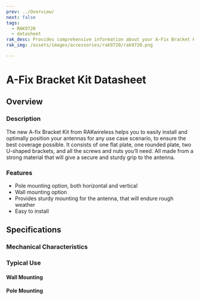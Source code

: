 ```yaml
---
prev: ../Overview/
next: false
tags:
  - RAK9720
  - datasheet
rak_desc: Provides comprehensive information about your A-Fix Bracket Kit to help you use it. This information includes technical specifications, characteristics, and typical use case scenarios.
rak_img: /assets/images/accessories/rak9720/rak9720.png

---
```


# A-Fix Bracket Kit Datasheet

## Overview


### Description

The new A-fix Bracket Kit from RAKwireless helps you to easily install and optimally position your antennas for any use case scenario, to ensure the best coverage possible. It consists of one flat plate, one rounded plate, two U-shaped brackets, and all the screws and nuts you’ll need. All made from a strong material that will give a secure and sturdy grip to the antenna.

### Features

- Pole mounting option, both horizontal and vertical
- Wall mounting option
- Provides sturdy mounting for the antenna, that will endure rough weather
- Easy to install


## Specifications

### Mechanical Characteristics


<rk-img
  src="/assets/images/accessories/rak9720/2.flat-plate.png"
  width="80%"
  caption="Flat Plate Dimensions"
/>

<rk-img
  src="/assets/images/accessories/rak9720/3.rounded-plate.png"
  width="80%"
  caption="Rounded Plate Dimensions"
/>

<rk-img
  src="/assets/images/accessories/rak9720/4.u-shaped-bracket.png"
  width="90%"
  caption="U-shaped Bracket Dimensions"
/>

<rk-img
  src="/assets/images/accessories/rak9720/5.dimensions.png"
  width="75%"
  caption="Dimensions of the whole construction"
/>

### Typical Use

#### Wall Mounting

<rk-img
  src="/assets/images/accessories/rak9720/6.wall-mounting.png"
  width="40%"
  caption="Wall Mounting"
/>

#### Pole Mounting

<rk-img
  src="/assets/images/accessories/rak9720/7.pole-mounting.png"
  width="40%"
  caption="Pole Mounting"
/>